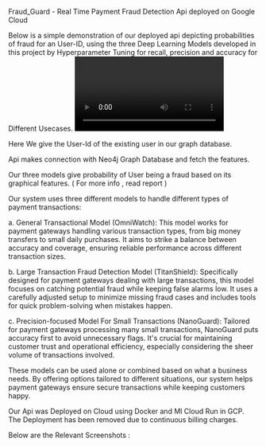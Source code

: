 Fraud_Guard - Real Time Payment Fraud Detection Api deployed on Google Cloud

Below is a simple demonstration of our deployed api depicting probabilities of fraud for an User-ID, using the three Deep Learning Models developed in this project by Hyperparameter Tuning for recall, precision and accuracy for Different Usecases.
<video src="https://github.com/coolwednesday/Fraud_Guard/assets/98943137/d9531c94-9897-4822-9103-1512a6b8cd0f"/>


Here We give the User-Id of the existing user in our graph database.

Api makes connection with Neo4j Graph Database and fetch the features.

Our three models give probability of User being a fraud based on its graphical features. ( For more info , read report )


Our system uses three different models to handle different types of payment transactions:

a. General Transactional Model (OmniWatch): This model works for payment gateways handling various transaction types, from big money transfers to small daily purchases. It aims to strike a balance between accuracy and coverage, ensuring reliable performance across different transaction sizes.

b. Large Transaction Fraud Detection Model (TitanShield): Specifically designed for payment gateways dealing with large transactions, this model focuses on catching potential fraud while keeping false alarms low. It uses a carefully adjusted setup to minimize missing fraud cases and includes tools for quick problem-solving when mistakes happen.

c. Precision-focused Model For Small Transactions (NanoGuard): Tailored for payment gateways processing many small transactions, NanoGuard puts accuracy first to avoid unnecessary flags. It's crucial for maintaining customer trust and operational efficiency, especially considering the sheer volume of transactions involved.

These models can be used alone or combined based on what a business needs. By offering options tailored to different situations, our system helps payment gateways ensure secure transactions while keeping customers happy.

Our Api was Deployed on Cloud using Docker and Ml Cloud Run in GCP. The Deployment has been removed due to continuous billing charges.


Below are the Relevant Screenshots :
